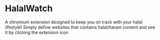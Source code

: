# HalalWatch
A chromium extension designed to keep you on track with your halal lifestyle! Simply define websites that contains halal/haram content and see it by clicking the extension icon

